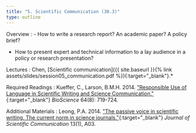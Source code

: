 ```yaml
---
title: "5. Scientific Communication (30.3)"
type: outline
---
```


Overview
: - How to write a research report? An academic paper? A policy brief?
  - How to present expert and technical information to a lay audience in a policy or research presentation?

Lectures
: Chen, [Scientific communication]({{ site.baseurl }}{% link assets/slides/session05_communication.pdf %}){:target="_blank"}.*

Required Readings
: Kueffer, C., Larson, B.M.H. 2014. ["Responsible Use of Language in Scientific Writing and Science Communication."](https://doi.org/10.1093/biosci/biu084){:target="_blank"} _BioScience_ 64(8): 719-724.

Additional Materials
: Leong, P.A. 2014. ["The passive voice in scientific writing. The current norm in science journals."](https://doi.org/10.22323/2.13010203){:target="_blank"} _Journal of Scientific Communication_ 13(1), A03.
